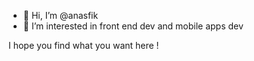 - 👋 Hi, I’m @anasfik
- 👀 I’m interested in front end dev and mobile apps dev 

I hope you find what you want here !
